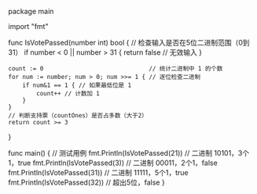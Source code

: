 package main

import "fmt"

func IsVotePassed(number int) bool {
	// 检查输入是否在5位二进制范围（0到31）
	if number < 0 || number > 31 {
		return false // 无效输入
	}

	count := 0                              // 统计二进制中 1 的个数
	for num := number; num > 0; num >>= 1 { // 逐位检查二进制
		if num&1 == 1 { // 如果最低位是 1
			count++ // 计数加 1
		}
	}
	// 判断支持票（countOnes）是否占多数（大于2）
	return count >= 3
}

func main() {
	// 测试用例
	fmt.Println(IsVotePassed(21)) // 二进制 10101，3个1，true
	fmt.Println(IsVotePassed(3))  // 二进制 00011，2个1，false
	fmt.Println(IsVotePassed(31)) // 二进制 11111，5个1，true
	fmt.Println(IsVotePassed(32)) // 超出5位，false
}